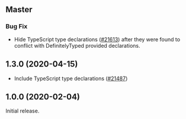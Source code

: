 ## Master

### Bug Fix

-   Hide TypeScript type declarations ([#21613](https://github.com/WordPress/gutenberg/pull/21613))
    after they were found to conflict with DefinitelyTyped provided declarations.

## 1.3.0 (2020-04-15)

- Include TypeScript type declarations ([#21487](https://github.com/WordPress/gutenberg/pull/21487))

## 1.0.0 (2020-02-04)

Initial release.
